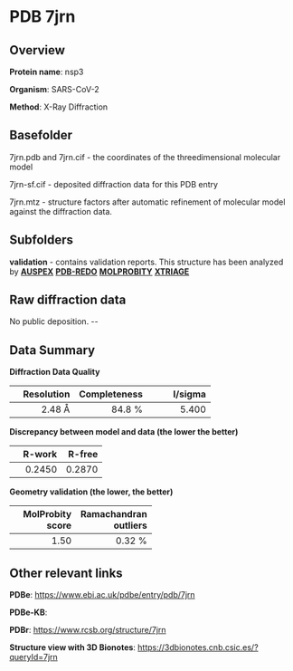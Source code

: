 # PDB 7jrn

## Overview

**Protein name**: nsp3

**Organism**: SARS-CoV-2

**Method**: X-Ray Diffraction



## Basefolder

7jrn.pdb and 7jrn.cif - the coordinates of the threedimensional molecular model

7jrn-sf.cif - deposited diffraction data for this PDB entry

7jrn.mtz - structure factors after automatic refinement of molecular model against the diffraction data.

## Subfolders





**validation** - contains validation reports. This structure has been analyzed by [**AUSPEX**](https://github.com/thorn-lab/coronavirus_structural_task_force/tree/master/pdb/nsp3/SARS-CoV-2/7jrn/validation/auspex) [**PDB-REDO**](https://github.com/thorn-lab/coronavirus_structural_task_force/tree/master/pdb/nsp3/SARS-CoV-2/7jrn/validation/pdb-redo) [**MOLPROBITY**](https://github.com/thorn-lab/coronavirus_structural_task_force/tree/master/pdb/nsp3/SARS-CoV-2/7jrn/validation/molprobity) [**XTRIAGE**](https://github.com/thorn-lab/coronavirus_structural_task_force/blob/master/pdb/nsp3/SARS-CoV-2/7jrn/validation/Xtriage_output.log)  



## Raw diffraction data

No public deposition. --<br> 

## Data Summary
**Diffraction Data Quality**

|   | Resolution | Completeness| I/sigma |
|---|-------------:|----------------:|--------------:|
|   |2.48 Å|84.8  %|<img width=50/>5.400|

**Discrepancy between model and data (the lower the better)**

|   | **R-work**| **R-free**   
|---|-------------:|----------------:|           
||  0.2450|  0.2870|

**Geometry validation (the lower, the better)**

|   |**MolProbity<br>score**| **Ramachandran<br>outliers** 
|---|-------------:|----------------:|
||  1.50|  0.32 %|

 

 



## Other relevant links 
**PDBe**:  https://www.ebi.ac.uk/pdbe/entry/pdb/7jrn

**PDBe-KB**:  
 
**PDBr**: https://www.rcsb.org/structure/7jrn 

**Structure view with 3D Bionotes**: https://3dbionotes.cnb.csic.es/?queryId=7jrn

